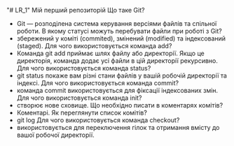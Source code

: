 "# LR_1" 
Мій перший репозиторій
Що таке Git?
- Git — розподілена система керування версіями файлів та спільної роботи. 
В якому статусі можуть перебувати файли при роботі з Git?
- збережений у коміті (commited), змінений (modified) та індексований (staged).
Для чого використовується команда add?
- Команда git add приймає шлях файлу або директорії. Якщо це директорія, команда додає усі файли в цій директорії рекурсивно.
Для чого використовується команда status?
- git status покаже вам різні стани файлів у вашій робочій директорії та індексі.
Для чого використовується команда commit?
- команда commit використовується для фіксації індексованих змін.
Для чого використовується команда init?
- створює нове сховище.
Що необхідно писати в коментарях комітів?
- Коментарі.
Як переглянути список комітів?
- git log
Для чого використовується команда checkout?
- використовується для переключення гілок та отримання вмісту до вашої робочої директорії.

